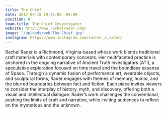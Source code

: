 ```yaml
---
title: The Chief
date: 2017-09-18 19:45:00 -04:00
position: 0
team-title: The Chief Investigator
website: http://www.rachelrader.com/
image: "/uploads/web-The-Chief.jpg"
instagram: https://www.instagram.com/rachel_a_rader/
---
```


Rachel Rader is a Richmond, Virginia-based whose work blends traditional craft materials with contemporary concepts. Her multifaceted practice is anchored in the ongoing narrative of Ancient Truth Investigators (ATI), a speculative exploration focused on time travel and the boundless expanse of Space. Through a dynamic fusion of performance art, wearable objects, and sculptural forms, Rader engages with themes of memory, humor, and the blurred boundaries between fact and fiction. Each piece invites viewers to consider the interplay of history, myth, and discovery, offering both a visual and intellectual dialogue. Rader’s work challenges the conventional, pushing the limits of craft and narrative, while inviting audiences to reflect on the mysterious and the unknown.